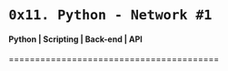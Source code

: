 #	`0x11. Python - Network #1`

#### Python | Scripting | Back-end | API

========================================
